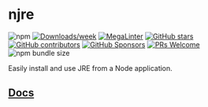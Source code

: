 # njre

![npm](https://img.shields.io/npm/v/njre.svg)
[![Downloads/week](https://img.shields.io/npm/dw/njre.svg)](https://npmjs.org/package/njre)
[![MegaLinter](https://github.com/nvuillam/njre/workflows/MegaLinter/badge.svg?branch=master)](https://github.com/nvuillam/njre/actions?query=workflow%3AMegaLinter+branch%3Amain)
[![GitHub stars](https://img.shields.io/github/stars/nvuillam/njre?cacheSeconds=3600)](https://github.com/nvuillam/njre/stargazers/)
[![GitHub contributors](https://img.shields.io/github/contributors/nvuillam/njre.svg)](https://github.com/nvuillam/njre/graphs/contributors/)
[![GitHub Sponsors](https://img.shields.io/github/sponsors/nvuillam)](https://github.com/sponsors/nvuillam)
[![PRs Welcome](https://img.shields.io/badge/PRs-welcome-brightgreen.svg?style=flat-square)](http://makeapullrequest.com)
![npm bundle size](https://img.shields.io/bundlephobia/minzip/njre.svg)

Easily install and use JRE from a Node application.

## [Docs](DOCS.md)
